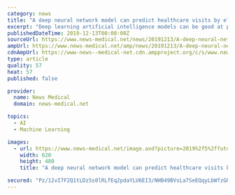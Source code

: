 ```yaml
---
category: news
title: "A deep neural network model can predict healthcare visits by elderly people"
excerpt: "Deep learning artificial intelligence models can be good at predicting ... However, this is the first proof-of-concept that deep neural networks have the potential to significantly improve the accuracy of such models. Without a risk adjustment model ..."
publishedDateTime: 2019-12-13T00:00:00Z
sourceUrl: https://www.news-medical.net/news/20191213/A-deep-neural-network-model-can-predict-healthcare-visits-by-elderly-people.aspx
ampUrl: https://www.news-medical.net/amp/news/20191213/A-deep-neural-network-model-can-predict-healthcare-visits-by-elderly-people.aspx
cdnAmpUrl: https://www-news--medical-net.cdn.ampproject.org/c/s/www.news-medical.net/amp/news/20191213/A-deep-neural-network-model-can-predict-healthcare-visits-by-elderly-people.aspx
type: article
quality: 57
heat: 57
published: false

provider:
  name: News Medical
  domain: news-medical.net

topics:
  - AI
  - Machine Learning

images:
  - url: https://www.news-medical.net/image.axd?picture=2019%2f5%2ffuturistic_techno_design_on_background_of_supercomputer_data_center_-_Image_-_Timofeev_Vladimir_M1_402c068791b640469e416c4f55d84afe-620x480.jpg
    width: 620
    height: 480
    title: "A deep neural network model can predict healthcare visits by elderly people"

secured: "Pz/12vI7F2Q1tLDzSs0lRLfEq2pdaYLU6EI3/NHB49BVsLa7SeEQqyLbWfzGR0Tkl3Pq7O5UidKSjoXMpQVfw13e2vcs/CMNNUIUqj3S9ubjxPGagFC3NiDfRmRTOz0FTGNF+H890LRLQ4Sjz9/qej7HXsk5hDtgZsjuqccMn6QKVncXOLvitj+Hi1upQvw63rfPuOEfOkiyqgn8y5zwfXzYUUMxPNhAv4rKUYAvOUjMOQvVD4VgO5mcGhvGLXqoXEORd462BrE4gbMzb6+b0A==;Osr4TPiJuXFY07fWJaPDiQ=="
---
```


